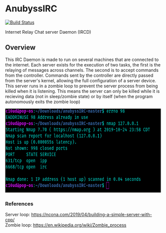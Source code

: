 # AnubyssIRC
[![Build Status](https://travis-ci.com/Nat-As/anubyssIRC.svg?branch=master)](https://travis-ci.com/Nat-As/anubyssIRC)

Internet Relay Chat server Daemon
(IRCD)
## Overview
This IRC Daemon is made to run on several machines that are connected to the internet. Each server exists for the execution of two tasks, the first is the relaying of messages across channels. The second is to accept commands from the controller. Commands sent by the controller are directly passed from the server's kernel, allowing the full configuration of a server device. This server runs in a zombie loop to prevent the server process from being killed when it is listening. This means the server can only be killed while it is recieving data (not in sleep/zombie state) or by itself (when the program autonomously exits the zombie loop)
<BR>
<p>
    <img src="img/scrn.png" width="679" height="271" />
</p>

### References
Server loop: https://ncona.com/2019/04/building-a-simple-server-with-cpp/
<BR>
Zombie loop: https://en.wikipedia.org/wiki/Zombie_process
<BR>
